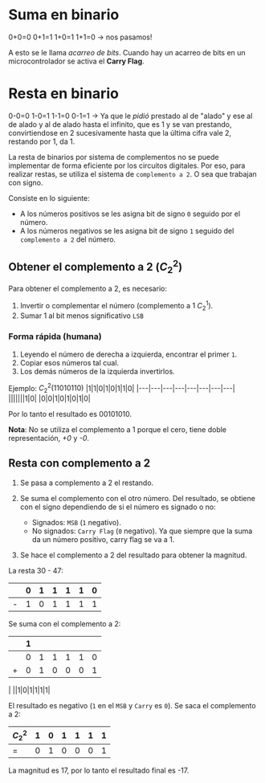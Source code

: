 # Suma en binario
0+0=0
0+1=1
1+0=1
1+1=0 $\rightarrow$ nos pasamos!

A esto se le llama *acarreo de bits*. Cuando hay un acarreo de bits en un microcontrolador se activa el **Carry Flag**.

# Resta en binario
0-0=0
1-0=1
1-1=0
0-1=1 $\rightarrow$ Ya que le *pidió* prestado al de "alado" y ese al de alado y al de alado hasta el infinito, que es 1 y se van prestando, convirtiendose en 2 sucesivamente hasta que la última cifra vale 2, restando por 1, da 1.

La resta de binarios por sistema de complementos no se puede implementar de forma eficiente por los circuitos digitales.
Por eso, para realizar restas, se utiliza el sistema de `complemento a 2`. O sea que trabajan con signo.

Consiste en lo siguiente:
* A los números positivos se les asigna bit de signo `0` seguido por el número.
* A los números negativos se les asigna bit de signo `1` seguido del `complemento a 2` del número.

## Obtener el complemento a 2 ($C_2^2$)

Para obtener el complemento a 2, es necesario:
1. Invertir o complementar el número (complemento a 1 $C_2^1$).
2. Sumar 1 al bit menos significativo `LSB`

### Forma rápida (humana)
1. Leyendo el número de derecha a izquierda, encontrar el primer `1`.
2. Copiar esos números tal cual.
3. Los demás números de la izquierda invertirlos.

Ejemplo: $C_2^2(11010110)$
|1|1|0|1|0|1|1|0|
|---|---|---|---|---|---|---|---|
|||||||1|0|
|0|0|1|0|1|0|1|0|

Por lo tanto el resultado es 00101010.

**Nota**: No se utiliza el complemento a 1 porque el cero, tiene doble representación, *+0* y *-0*.

## Resta con complemento a 2
1. Se pasa a complemento a 2 el restando.
2. Se suma el complemento con el otro número. Del resultado, se obtiene con el signo dependiendo de si el número es signado o no:
	* Signados: `MSB` (`1` negativo).
	* No signados: `Carry Flag` (`0` negativo). Ya que siempre que la suma da un número positivo, carry flag se va a 1.
	
4. Se hace el complemento a 2 del resultado para obtener la magnitud.

La resta 30 - 47:

||0|1|1|1|1|0|
|---|---|---|---|---|---|---|
|-|1|0|1|1|1|1|

Se suma con el complemento a 2:

||1||||||
|---|---|---|---|---|---|---|
||0|1|1|1|1|0|
|+|0|1|0|0|0|1|
|
||1|0|1|1|1|1|

El resultado es negativo (`1` en el `MSB` y `Carry` es `0`). Se saca el complemento a 2:

|$C_2^2$|1|0|1|1|1|1|
|---|---|---|---|---|---|---|
|=|0|1|0|0|0|1|

La magnitud es 17, por lo tanto el resultado final es -17.